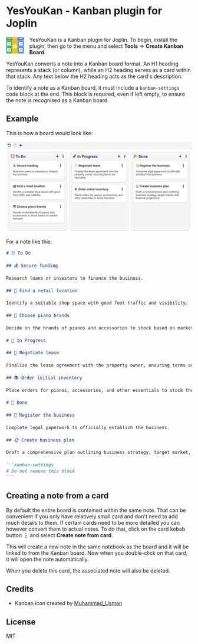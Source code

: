 # YesYouKan - Kanban plugin for Joplin

<img style="float:left; margin-right: 15px; margin-bottom:15px;" src="doc/images/icon48.png"/>

YesYouKan is a Kanban plugin for Joplin. To begin, install the plugin, then go to the menu and select **Tools** => **Create Kanban Board**.

YesYouKan converts a note into a Kanban board format. An H1 heading represents a stack (or column), while an H2 heading serves as a card within that stack. Any text below the H2 heading acts as the card's description.

To identify a note as a Kanban board, it must include a `kanban-settings` code block at the end. This block is required, even if left empty, to ensure the note is recognised as a Kanban board.

## Example

This is how a board would look like:

![Example kanban board](./doc/images/ExampleBoard.png)

For a note like this:

````markdown
# ⏰ To Do

## 💰 Secure funding

Research loans or investors to finance the business.

## 🏬 Find a retail location

Identify a suitable shop space with good foot traffic and visibility.

## 🎹 Choose piano brands

Decide on the brands of pianos and accessories to stock based on market demand.

# 🚀 In Progress

## 🧾 Negotiate lease

Finalize the lease agreement with the property owner, ensuring terms are favorable.

## 📚 Order initial inventory

Place orders for pianos, accessories, and other essentials to stock the store.

# 🎉 Done

## 📒 Register the business

Complete legal paperwork to officially establish the business.

## 📋 Create business plan

Draft a comprehensive plan outlining business strategy, target market, and financial projections.

```kanban-settings
# Do not remove this block
```
````

## Creating a note from a card

By default the entire board is contained within the same note. That can be convenient if you only have relatively small card and don't need to add much details to them. If certain cards need to be more detailed you can however convert them to actual notes. To do that, click on the card kebab button **⋮** and select **Create note from card**.

This will create a new note in the same notebook as the board and it will be linked to from the Kanban board. Now when you double-click on that card, it will open the note automatically.

When you delete this card, the associated note will also be deleted.

## Credits

- Kanban icon created by [Muhammad_Usman](https://www.flaticon.com/authors/muhammad-usman)

## License 

MIT
